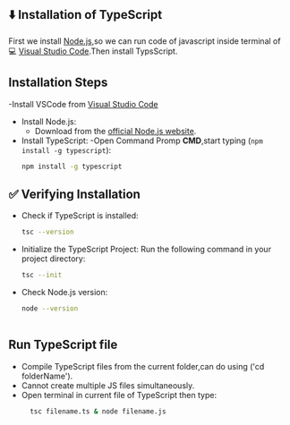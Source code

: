 ## ⬇️ Installation of TypeScript
First we install [Node.js](https://nodejs.org/),so we can run code of javascript inside terminal of 💻 [Visual Studio Code](https://code.visualstudio.com/).Then install TypsScript. 
 
## Installation  Steps
-Install VSCode from  [Visual Studio Code](https://code.visualstudio.com/download)
- Install Node.js:
  - Download from the [official Node.js website](https://nodejs.org/).
- Install TypeScript:
  -Open Command Promp **CMD**,start typing (`npm install -g typescript`):
  ```bash
  npm install -g typescript

## ✅ Verifying Installation
- Check if TypeScript is installed:
  ```bash
  tsc --version
- Initialize the TypeScript Project: Run the following command in your project directory:
  ```bash
  tsc --init
- Check Node.js version:
  ```bash
  node --version
 
## Run TypeScript file 
- Compile TypeScript files from the current folder,can do using ('cd folderName').
- Cannot create multiple JS files simultaneously.
- Open terminal in current file of TypeScript then type:
  ```bash
    tsc filename.ts & node filename.js
